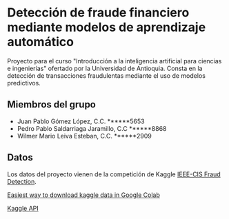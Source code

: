 # Detección de fraude financiero mediante modelos de aprendizaje automático
Proyecto para el curso "Introducción a la inteligencia artificial para ciencias e ingenierías" ofertado por la Universidad de Antioquia. Consta en la detección de transacciones fraudulentas mediante el uso de modelos predictivos.

## Miembros del grupo

- Juan Pablo Gómez López, C.C. ******5653
- Pedro Pablo Saldarriaga Jaramillo, C.C ******8868
- Wilmer Mario Leiva Esteban, C.C. ******2909

## Datos

Los datos del proyecto vienen de la competición de Kaggle [IEEE-CIS Fraud Detection](https://www.kaggle.com/competitions/ieee-fraud-detection/overview).

[Easiest way to download kaggle data in Google Colab](https://www.kaggle.com/general/74235)

[Kaggle API](https://github.com/Kaggle/kaggle-api)
